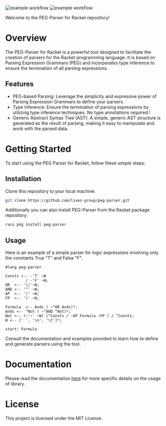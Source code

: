 ![example workflow](https://github.com/lives-group/peg-parser/actions/workflows/build.yml/badge.svg)
![example workflow](https://github.com/lives-group/peg-parser/actions/workflows/tests.yml/badge.svg)

Welcome to the PEG-Parser for Racket repository!

# Overview

The PEG-Parser for Racket is a powerful tool designed to facilitate the creation of parsers for the Racket programming language. It is based on Parsing Expression Grammars (PEG) and incorporates type inference to ensure the termination of all parsing expressions.

## Features

  -  PEG-based Parsing: Leverage the simplicity and expressive power of Parsing Expression Grammars to define your parsers.
  -  Type Inference: Ensure the termination of parsing expressions by utilizing type inference techniques.
     No type annotations required !
  -  Generic Abstract Syntax Tree (AST): A simple, generic AST structure is generated as the result of parsing, making it easy to manipulate and work with the parsed data.
 

# Getting Started

To start using the PEG Parser for Racket, follow these simple steps:

## Installation

 Clone this repository to your local machine.

```bash
git clone https://github.com/lives-group/peg-parser.git
```

Additionally you can also install PEG-Parser from the Racket package repository:  

```bash
raco pkg install peg-parser
```

## Usage

Here is an example of a simple parser for logic expressions involving only
the constants True "T" and False "F".

```Racket
#lang peg-parser

Consts <-- -'T' ~W
         / -'F' ~W;
OR  <-- '\|'~W; 
AND <-- '^' ~W;
AP  <-- '(' ~W;
FP  <-- ')' ~W;

Formula  <-- Ands ( ~^OR Ands)*;
Ands <-- ^Not ( ~^AND ^Not)*;
Not <-- (~'~' ~W) (^Consts / ~AP Formula ~FP ) / ^Consts;
W <-- [' ', '\n', '\t']*;

start: Formula
```


 Consult the documentation and examples provided to learn how to define and 
generate parsers using the tool.


# Documentation

Please read the documentation [here](https://docs.racket-lang.org/peg-parser/index.html) for more
specific details on the usage of library.

# License

This project is licensed under the MIT License.
